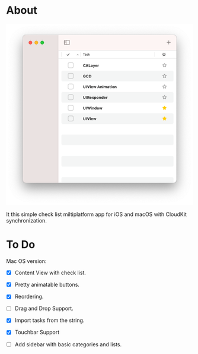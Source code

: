 #  About

![me](https://github.com/unsaferawpointer/JustTo-DoList/blob/main/Readme%20Resource/screenshot.png)

It this simple check list miltiplatform app for iOS and macOS with CloudKit synchronization.

# To Do

Mac OS version:

- [x] Content View with check list.
- [x] Pretty animatable buttons.
- [x] Reordering.
- [ ] Drag and Drop Support.
- [x] Import tasks from the string.
- [x] Touchbar Support
- [ ] Add sidebar with basic categories and lists.

